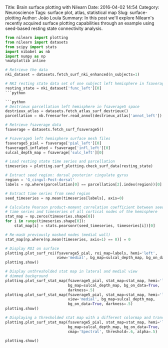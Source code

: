 Title: Brain surface plotting with Nilearn
Date: 2016-04-02 14:54
Category: Neuroscience
Tags: surface plot, atlas, statistical map
Slug: surface-plotting
Author: João Loula
Summary: In this post we'll explore Nilearn's recently acquired surface plotting capabilities through an example using seed-based resting state connectivity analysis.

```python
from nilearn import plotting
from nilearn import datasets
from scipy import stats
import nibabel as nb
import numpy as np
%matplotlib inline
```

```python
# Retrieve the data
nki_dataset = datasets.fetch_surf_nki_enhanced(n_subjects=1)

# NKI resting state data set of one subject left hemisphere in fsaverage5 space
resting_state = nki_dataset['func_left'][0]
```python

```python
# Destrieux parcellation left hemisphere in fsaverage5 space
destrieux_atlas = datasets.fetch_atlas_surf_destrieux()
parcellation = nb.freesurfer.read_annot(destrieux_atlas['annot_left'])
```

```python
# Retrieve fsaverage data
fsaverage = datasets.fetch_surf_fsaverage5()

# Fsaverage5 left hemisphere surface mesh files
fsaverage5_pial = fsaverage['pial_left'][0]
fsaverage5_inflated = fsaverage['infl_left'][0]
sulcal_depth_map = fsaverage['sulc_left'][0]
```

```python
# Load resting state time series and parcellation
timeseries = plotting.surf_plotting.check_surf_data(resting_state)

# Extract seed region: dorsal posterior cingulate gyrus
region = 'G_cingul-Post-dorsal'
labels = np.where(parcellation[0] == parcellation[2].index(region))[0]

# Extract time series from seed region
seed_timeseries = np.mean(timeseries[labels], axis=0)

# Calculate Pearson product-moment correlation coefficient between seed
# time series and timeseries of all cortical nodes of the hemisphere
stat_map = np.zeros(timeseries.shape[0])
for i in range(timeseries.shape[0]):
    stat_map[i] = stats.pearsonr(seed_timeseries, timeseries[i])[0]

# Re-mask previously masked nodes (medial wall)
stat_map[np.where(np.mean(timeseries, axis=1) == 0)] = 0
```

```python
# Display ROI on surface
plotting.plot_surf_roi(fsaverage5_pial, roi_map=labels, hemi='left',
                       view='medial', bg_map=sulcal_depth_map, bg_on_data=True)
plotting.show()
```

```python
# Display unthresholded stat map in lateral and medial view
# dimmed background
plotting.plot_surf_stat_map(fsaverage5_pial, stat_map=stat_map, hemi='left',
                            bg_map=sulcal_depth_map, bg_on_data=True,
                            darkness=.5)
plotting.plot_surf_stat_map(fsaverage5_pial, stat_map=stat_map, hemi='left',
                            view='medial', bg_map=sulcal_depth_map,
                            bg_on_data=True, darkness=.5)
plotting.show()
```

```python
# Displaying a thresholded stat map with a different colormap and transparency
plotting.plot_surf_stat_map(fsaverage5_pial, stat_map=stat_map, hemi='left',
                            bg_map=sulcal_depth_map, bg_on_data=True,
                            cmap='Spectral', threshold=.6, alpha=.5)

plotting.show()
```
